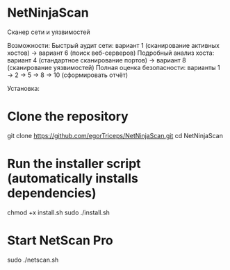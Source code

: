 # NetNinjaScan
Сканер сети и уязвимостей

Возможности:
Быстрый аудит сети: вариант 1 (сканирование активных хостов) → вариант 6 (поиск веб-серверов)
Подробный анализ хоста: вариант 4 (стандартное сканирование портов) → вариант 8 (сканирование уязвимостей)
Полная оценка безопасности: варианты 1 → 2 → 5 → 8 → 10 (сформировать отчёт)

Установка:
# Clone the repository
git clone https://github.com/egorTriceps/NetNinjaScan.git
cd NetNinjaScan

# Run the installer script (automatically installs dependencies)
chmod +x install.sh
sudo ./install.sh

# Start NetScan Pro
sudo ./netscan.sh

